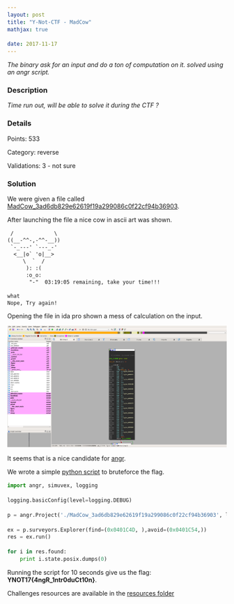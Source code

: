 ```yaml
---
layout: post
title: "Y-Not-CTF - MadCow"
mathjax: true

date: 2017-11-17
---
```


*The binary ask for an input and do a ton of computation on it. solved using an
angr script.*

<!--more-->

### Description

*Time run out, will be able to solve it during the CTF ?*

### Details

Points:      533

Category:    reverse

Validations: 3 - not sure

### Solution

We were given a file called [MadCow_3ad6db829e62619f19a299086c0f22cf94b36903](/resources/2017/ynotctf/madcow/MadCow_3ad6db829e62619f19a299086c0f22cf94b36903).

After launching the file a nice cow in ascii art was shown.

```
 /             \
((__-^^-,-^^-__))
 `-_---' `---_-'
  <__|o` 'o|__>
     \  `  /
      ): :(
      :o_o:
       "-"  03:19:05 remaining, take your time!!!

what
Nope, Try again!
```

Opening the file in ida pro shown a mess of calculation on the input.


<img src="/resources/2017/ynotctf/madcow/ida.png">

It seems that is a nice candidate for [angr](http://angr.io/).

We wrote a simple [python script](/resources/2017/ynotctf/madcow/angr_solve.py) to bruteforce the flag.

``` python
import angr, simuvex, logging

logging.basicConfig(level=logging.DEBUG)

p = angr.Project('./MadCow_3ad6db829e62619f19a299086c0f22cf94b36903', load_options={'auto_load_libs': False})

ex = p.surveyors.Explorer(find=(0x0401C4D, ),avoid=(0x0401C54,))
res = ex.run()

for i in res.found:
    print i.state.posix.dumps(0)
```

Running the script for 10 seconds give us the flag: **YNOT17{4ngR_1ntr0duCt10n}**.

Challenges resources are available in the [resources
folder](https://github.com/duksctf/duksctf.github.io/tree/master/resources/2017/ynotctf/madcow)

